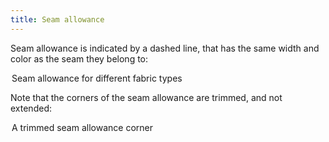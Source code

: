 ```yaml
---
title: Seam allowance
---
```


Seam allowance is indicated by a dashed line, that has the same width and color
as the seam they belong to:

<Legend part="saLines"> Seam allowance for different fabric types </Legend>

Note that the corners of the seam allowance are trimmed, and not extended:

<Legend part="sa"> A trimmed seam allowance corner </Legend>
